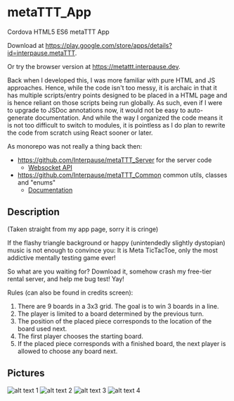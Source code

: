 # metaTTT_App

Cordova HTML5 ES6 metaTTT App

Download at <https://play.google.com/store/apps/details?id=interpause.metaTTT>.

Or try the browser version at <https://metattt.interpause.dev>.

Back when I developed this, I was more familiar with pure HTML and JS approaches. Hence, while the code isn't too messy, it is archaic in that it has multiple scripts/entry points designed to be placed in a HTML page and is hence reliant on those scripts being run globally. As such, even if I were to upgrade to JSDoc annotations now, it would not be easy to auto-generate documentation. And while the way I organized the code means it is not too difficult to switch to modules, it is pointless as I do plan to rewrite the code from scratch using React sooner or later.

As monorepo was not really a thing back then:

- <https://github.com/Interpause/metaTTT_Server> for the server code
  - [Websocket API](https://github.com/Interpause/metaTTT_Server/blob/master/API.md)
- <https://github.com/Interpause/metaTTT_Common> common utils, classes and "enums"
  - [Documentation](https://interpause.github.io/metaTTT_Common/)

## Description

(Taken straight from my app page, sorry it is cringe)

If the flashy triangle background or happy (unintendedly slightly dystopian) music is not enough to convince you:
It is Meta TicTacToe, only the most addictive mentally testing game ever!

So what are you waiting for? Download it, somehow crash my free-tier rental server, and help me bug test! Yay!

Rules (can also be found in credits screen):

1. There are 9 boards in a 3x3 grid. The goal is to win 3 boards in a line.
2. The player is limited to a board determined by the previous turn.
3. The position of the placed piece corresponds to the location of the board used next.
4. The first player chooses the starting board.
5. If the placed piece corresponds with a finished board, the next player is allowed to choose any board next.

## Pictures

![alt text 1](https://play-lh.googleusercontent.com/1CkU1BAa4XT7w3nUZTKv7enCGwB68MWRfd_GWthX9sFQ2NR5Ax7vWXknFz9j7HeHtCM=w1440-h620-rw)
![alt text 2](https://play-lh.googleusercontent.com/iAjEX1YhRmceL5rjp2dNOvaZJ9FSwBRuJRM08qpo5u4LoDfxzBiY4RT4-K7VXH3qusE=w1440-h620-rw)
![alt text 3](https://play-lh.googleusercontent.com/opTzvjAjl-KCA2BoWT_0Tr-qfEN5G6O5huZNhVBHmbCRy6rMZprNeeFxJiwlx4npIu8=w1440-h620-rw)
![alt text 4](https://play-lh.googleusercontent.com/tirh6zjjaLj_SlB6mUUUQ98B0hVjxi2o1Qxfhe_crmyPJ3prAHVR5IQs2S0V-rzgkg=w1440-h620-rw)

